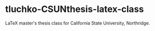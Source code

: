 # tluchko-CSUNthesis-latex-class
LaTeX master's thesis class for California State University, Northridge.
